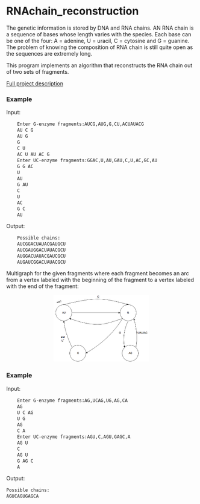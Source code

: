 # RNAchain_reconstruction

<p align="left">The genetic information is stored by DNA and RNA chains. AN RNA chain is a sequence of bases whose length varies with the species. Each base can be one of the four: A = adenine, U = uracil, C = cytosine and G = guanine.
The problem of knowing the composition of RNA chain is still quite open as the sequences are extremely long.</p>

This program implements an algorithm that reconstructs the RNA chain out of two sets of fragments. 
 
[Full project description](https://github.com/olgakent/RNAchain_reconstruction/blob/master/rnachain.pdf)

### Example

Input:
```
    Enter G-enzyme fragments:AUCG,AUG,G,CU,ACUAUACG
    AU C G
    AU G
    G
    C U
    AC U AU AC G
    Enter UC-enzyme fragments:GGAC,U,AU,GAU,C,U,AC,GC,AU
    G G AC
    U
    AU
    G AU
    C
    U
    AC
    G C
    AU
```
Output:

```
    Possible chains:
    AUCGGACUAUACGAUGCU
    AUCGAUGGACUAUACGCU
    AUGGACUAUACGAUCGCU
    AUGAUCGGACUAUACGCU
```
<p align="left">Multigraph for the given fragments where each fragment becomes an arc from a vertex labeled with the beginning of the fragment to a vertex labeled with the end of the fragment:</p>
<p align="center"><img src="./multigraph.png" alt="multigraph" width=50%></p>

### Example
Input:
```
    Enter G-enzyme fragments:AG,UCAG,UG,AG,CA
    AG
    U C AG
    U G
    AG
    C A
    Enter UC-enzyme fragments:AGU,C,AGU,GAGC,A
    AG U
    C
    AG U
    G AG C
    A
```
Output:
```
Possible chains:
AGUCAGUGAGCA
```
